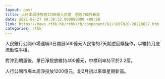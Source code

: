 ```yaml
---
layout: post
title: 人行本周淨投放1200億人民幣　創近7個月新高
date: 2021-08-27 09:39:32.000000000 +08:00
link: https://news.rthk.hk/rthk/ch/component/k2/1607820-20210827.htm
categories: rthk
---
```


人民銀行公開市場連續3日開展500億元人民幣的7天期逆回購操作，以維持月底流動性平穩。

對沖到期量後，單日淨投放維持400億元，中標利率持平於2.2厘。

人行公開市場本周淨投放1200億元，創2月初以來單星期新高。
